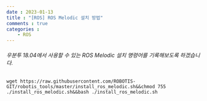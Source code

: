 ```yaml
---
date : 2023-01-13
title : "[ROS] ROS Melodic 설치 방법"
comments : true
categories : 
    - ROS
---
```


###### 우분투 18.04에서 사용할 수 있는 ROS Melodic 설치 명령어를 기록해보도록 하겠습니다.

```
wget https://raw.githubusercontent.com/ROBOTIS-GIT/robotis_tools/master/install_ros_melodic.sh&&chmod 755 ./install_ros_melodic.sh&&bash ./install_ros_melodic.sh
```